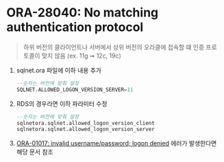 ORA-28040: No matching authentication protocol
===
>하위 버전의 클라이언트나 서버에서 상위 버전의 오라클에 접속할 떄 인증 프로토콜이 맞지 않음 (ex. 11g ➞ 12c, 19c)

1. sqlnet.ora 파일에 이하 내용 추가
    ```sql
    --숫자는 버전에 맞춰 설정
    SQLNET.ALLOWED_LOGON_VERSION_SERVER=11
    ```

1. RDS의 경우라면 이하 파라미터 수정
    ```sql
    --숫자는 버전에 맞춰 설정
    sqlnetora.sqlnet.allowed_logon_version_client
    sqlnetora.sqlnet.allowed_logon_version_server
    ```

1. [ORA-01017: invalid username/password; logon denied](./01017.md) 에러가 발생한다면 해당 문서 참조
